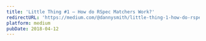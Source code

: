 ```yaml
---
title: 'Little Thing #1 — How do RSpec Matchers Work?'
redirectURL: 'https://medium.com/@dannysmith/little-thing-1-how-do-rspec-matchers-work-fcba96d82aba'
platform: medium
pubDate: 2018-04-12
---
```

